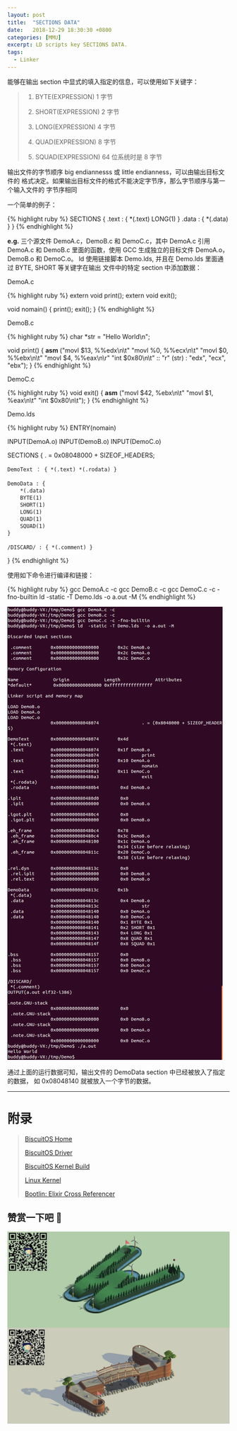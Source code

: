 ```yaml
---
layout: post
title:  "SECTIONS DATA"
date:   2018-12-29 18:30:30 +0800
categories: [MMU]
excerpt: LD scripts key SECTIONS DATA.
tags:
  - Linker
---
```


能够在输出 section 中显式的填入指定的信息，可以使用如下关键字：

> 1. BYTE(EXPRESSION)      1 字节   
>
> 2. SHORT(EXPRESSION)     2 字节
>
> 3. LONG(EXPRESSION)      4 字节
>
> 4. QUAD(EXPRESSION)      8 字节
>
> 5. SQUAD(EXPRESSION)     64 位系统时是 8 字节

输出文件的字节顺序 big endiannesss 或 little endianness，可以由输出目标文件的
格式决定。如果输出目标文件的格式不能决定字节序，那么字节顺序与第一个输入文件的
字节序相同

一个简单的例子：

{% highlight ruby %}
SECTIONS
{
    .text : { *(.text) LONG(1) }
    .data : { *(.data) }
}
{% endhighlight %}

**e.g.** 三个源文件 DemoA.c，DemoB.c 和 DemoC.c，其中 DemoA.c 引用 DemoA.c 和
DemoB.c 里面的函数，使用 GCC 生成独立的目标文件 DemoA.o，DemoB.o 和 DemoC.o。
ld 使用链接脚本 Demo.lds, 并且在 Demo.lds 里面通过 BYTE, SHORT 等关键字在输出
文件中的特定 section 中添加数据：

DemoA.c

{% highlight ruby %}
extern void print();
extern void exit();

void nomain()
{
    print();
    exit();
}
{% endhighlight %}

DemoB.c

{% highlight ruby %}
char *str = "Hello World\n";

void print()
{
    __asm__ ("movl $13, %%edx\n\t"
             "movl %0, %%ecx\n\t"
             "movl $0, %%ebx\n\t"
             "movl $4, %%eax\n\r"
             "int $0x80\n\t"
             :: "r" (str) : "edx", "ecx", "ebx");
}
{% endhighlight %}

DemoC.c

{% highlight ruby %}
void exit()
{
    __asm__ ("movl $42, %ebx\n\t"
             "movl $1, %eax\n\t"
             "int $0x80\n\t");
}
{% endhighlight %}

Demo.lds

{% highlight ruby %}
ENTRY(nomain)

INPUT(DemoA.o)
INPUT(DemoB.o)
INPUT(DemoC.o)

SECTIONS
{
    . = 0x08048000 + SIZEOF_HEADERS;

    DemoText ： { *(.text) *(.rodata) }

    DemoData : { 
        *(.data) 
        BYTE(1) 
        SHORT(1)
        LONG(1)
        QUAD(1)
        SQUAD(1)
    }

    /DISCARD/ : { *(.comment) }
}
{% endhighlight %}

使用如下命令进行编译和链接：

{% highlight ruby %}
gcc DemoA.c -c
gcc DemoB.c -c
gcc DemoC.c -c -fno-builtin
ld -static -T Demo.lds -o a.out -M
{% endhighlight %}

![LD](/assets/PDB/BiscuitOS/kernel/MMU000513.png)

通过上面的运行数据可知，输出文件的 DemoData section 中已经被放入了指定的数据，
如 0x08048140 就被放入一个字节的数据。

-----------------------------------------------

# <span id="附录">附录</span>

> [BiscuitOS Home](https://biscuitos.github.io/)
>
> [BiscuitOS Driver](https://biscuitos.github.io/blog/BiscuitOS_Catalogue/)
>
> [BiscuitOS Kernel Build](https://biscuitos.github.io/blog/Kernel_Build/)
>
> [Linux Kernel](https://www.kernel.org/)
>
> [Bootlin: Elixir Cross Referencer](https://elixir.bootlin.com/linux/latest/source)

## 赞赏一下吧 🙂

![MMU](/assets/PDB/BiscuitOS/kernel/HAB000036.jpg)
